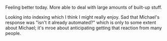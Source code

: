 Feeling better today. More able to deal with large amounts of built-up stuff. 

Looking into indexing which I think I might really enjoy. Sad that Michael's response was "isn't it already automated?" which is only to some extent about Michael; it's mroe about anticipating getting that reaction from many people.